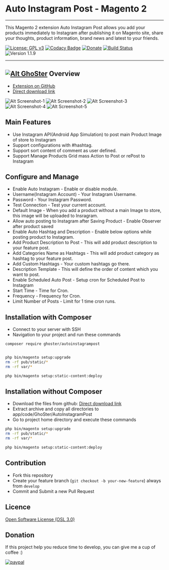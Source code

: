 # Auto Instagram Post - Magento 2
---

This Magento 2 extension Auto Instagram Post allows you add your products immediately to Instagram after publishing it on Magento site, share your thoughts, product information, brand news and latest  to your friends.

[![License: GPL v3](https://img.shields.io/badge/License-GPL%20v3-blue.svg)](https://www.gnu.org/licenses/gpl-3.0)
[![Codacy Badge](https://api.codacy.com/project/badge/Grade/bf0757d0063e489eb3bff2479964fce2)](https://www.codacy.com/app/GhoSterInc/AutoInstagramPost?utm_source=github.com&amp;utm_medium=referral&amp;utm_content=tuyennn/AutoInstagramPost&amp;utm_campaign=Badge_Grade)
[![Donate](https://img.shields.io/badge/Donate-PayPal-green.svg)](https://www.paypal.me/thinghost)
[![Build Status](https://travis-ci.org/tuyennn/AutoInstagramPost.svg?branch=master)](https://travis-ci.org/tuyennn/AutoInstagramPost)
![Version 1.1.9](https://img.shields.io/badge/Version-1.1.9-green.svg)

---
## [![Alt GhoSter](http://thinghost.info/wp-content/uploads/2015/12/ghoster.png "thinghost.info")](http://thinghost.info) Overview

- [Extension on GitHub](https://github.com/tuyennn/AutoInstagramPost)
- [Direct download link](https://github.com/tuyennn/AutoInstagramPost/tarball/master)


![Alt Screenshot-1](http://thinghost.info/wp-content/uploads/2017/08/Selection_426-1024x487.jpg "thinghost.info")
![Alt Screenshot-2](http://thinghost.info/wp-content/uploads/2017/08/Selection_424-1024x530.jpg "thinghost.info")
![Alt Screenshot-3](http://thinghost.info/wp-content/uploads/2017/08/Selection_425-1024x456.jpg "thinghost.info")
![Alt Screenshot-4](https://thinghost.info/wp-content/uploads/2015/12/Selection_489.jpg "thinghost.info")
![Alt Screenshot-5](https://thinghost.info/wp-content/uploads/2015/12/Selection_490.jpg "thinghost.info")

## Main Features

* Use Instagram API(Android App Simulation) to post main Product Image of store to Instagram
* Support configurations with #hashtag.
* Support sort content of comment as user defined.
* Support Manage Products Grid mass Action to Post or rePost to Instagram

## Configure and Manage

* Enable Auto Instagram - Enable or disable module.
* Username(Instagram Account) - Your Instagram Username.
* Password - Your Instagram Password.
* Test Connection - Test your current account.
* Default Image - When you add a product without a main Image to store, this image will be uploaded to Insragram.
* Allow auto posting to Instagram after Saving Product - Enable Observer after product saved
* Enable Auto Hashtag and Description - Enable below options while posting product to Instagram.
* Add Product Description to Post - This will add product description to your feature post.
* Add Categories Name as Hashtags - This will add product category as hashtag to your feature post.
* Add Custom Hashtags - Your custom hashtags go there.
* Description Template - This will define the order of content which you want to post.
* Enable Scheduled Auto Post - Setup cron for Scheduled Post to Instagram
* Start Time - Time for Cron.
* Frequency - Frequency for Cron.
* Limit Number of Posts - Limit for 1 time cron runs.

## Installation with Composer

* Connect to your server with SSH
* Navigation to your project and run these commands
 
```bash
composer require ghoster/autoinstagrampost


php bin/magento setup:upgrade
rm -rf pub/static/* 
rm -rf var/*

php bin/magento setup:static-content:deploy
```

## Installation without Composer

* Download the files from github: [Direct download link](https://github.com/tuyennn/AutoInstagramPost/tarball/master)
* Extract archive and copy all directories to app/code/GhoSter/AutoInstagramPost
* Go to project home directory and execute these commands

```bash
php bin/magento setup:upgrade
rm -rf pub/static/* 
rm -rf var/*

php bin/magento setup:static-content:deploy
```

## Contribution

* Fork this repository
* Create your feature branch (`git checkout -b your-new-feature`) always from `develop`
* Commit and Submit a new Pull Request

## Licence

[Open Software License (OSL 3.0)](http://opensource.org/licenses/osl-3.0.php)


## Donation

If this project help you reduce time to develop, you can give me a cup of coffee :) 

[![paypal](https://www.paypalobjects.com/en_US/i/btn/btn_donateCC_LG.gif)](https://www.paypal.me/thinghost)
